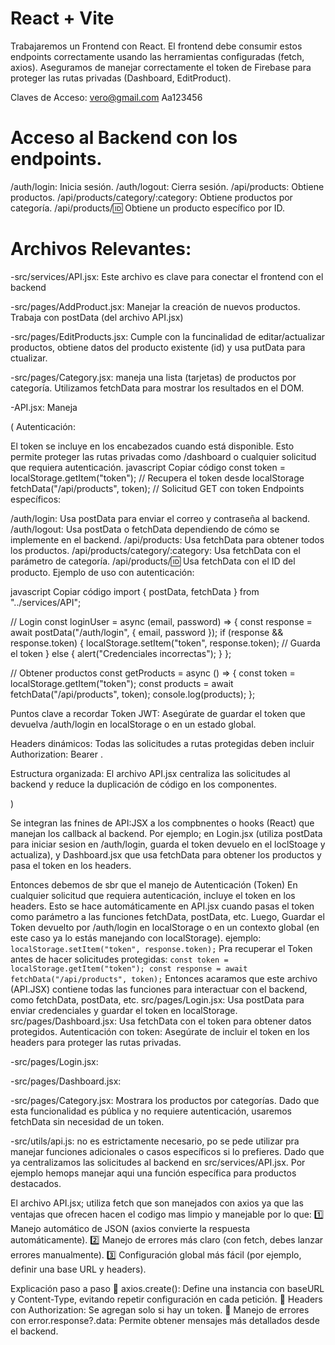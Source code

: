 # React + Vite
Trabajaremos un Frontend con React. El frontend debe consumir estos endpoints correctamente usando las herramientas configuradas (fetch, axios). Aseguramos de manejar correctamente el token de Firebase para proteger las rutas privadas (Dashboard, EditProduct). 

Claves de Acceso: vero@gmail.com  Aa123456

# Acceso al Backend con los endpoints.
/auth/login: Inicia sesión.
/auth/logout: Cierra sesión.
/api/products: Obtiene productos.
/api/products/category/:category: Obtiene productos por categoría.
/api/products/:id: Obtiene un producto específico por ID.

# Archivos Relevantes:
-src/services/API.jsx: Este archivo es clave para conectar el frontend con el backend

-src/pages/AddProduct.jsx: Manejar la creación de nuevos productos. Trabaja con postData (del archivo API.jsx)

-src/pages/EditProducts.jsx: Cumple con la funcinalidad de editar/actualizar productos, obtiene datos del producto existente (id) y usa putData para ctualizar.

-src/pages/Category.jsx: maneja una lista (tarjetas) de productos por categoría. Utilizamos fetchData para mostrar los resultados en el DOM.

-API.jsx: Maneja

(  Autenticación:

El token se incluye en los encabezados cuando está disponible. Esto permite proteger las rutas privadas como /dashboard o cualquier solicitud que requiera autenticación.
javascript
Copiar código
const token = localStorage.getItem("token"); // Recupera el token desde localStorage
fetchData("/api/products", token); // Solicitud GET con token
Endpoints específicos:

/auth/login: Usa postData para enviar el correo y contraseña al backend.
/auth/logout: Usa postData o fetchData dependiendo de cómo se implemente en el backend.
/api/products: Usa fetchData para obtener todos los productos.
/api/products/category/:category: Usa fetchData con el parámetro de categoría.
/api/products/:id: Usa fetchData con el ID del producto.
Ejemplo de uso con autenticación:

javascript
Copiar código
import { postData, fetchData } from "../services/API";

// Login
const loginUser = async (email, password) => {
  const response = await postData("/auth/login", { email, password });
  if (response && response.token) {
    localStorage.setItem("token", response.token); // Guarda el token
  } else {
    alert("Credenciales incorrectas");
  }
};

// Obtener productos
const getProducts = async () => {
  const token = localStorage.getItem("token");
  const products = await fetchData("/api/products", token);
  console.log(products);
};

Puntos clave a recordar
Token JWT: Asegúrate de guardar el token que devuelva /auth/login en localStorage o en un estado global.

Headers dinámicos: Todas las solicitudes a rutas protegidas deben incluir Authorization: Bearer <token>.

Estructura organizada: El archivo API.jsx centraliza las solicitudes al backend y reduce la duplicación de código en los componentes.


  )

Se integran las fnines de  API:JSX a los compbnentes o hooks (React) que manejan los callback al backend. Por ejemplo; en Login.jsx (utiliza postData para iniciar sesion en /auth/login, guarda el token devuelo en el loclStoage y actualiza), y  Dashboard.jsx que usa fetchData para obtener los productos y pasa el token en los headers.

Entonces debemos de sbr que el manejo de Autenticación (Token)
En cualquier solicitud que requiera autenticación, incluye el token en los headers. Esto se hace automáticamente en API.jsx cuando pasas el token como parámetro a las funciones fetchData, postData, etc. Luego, Guardar el Token devuelto por /auth/login en localStorage o en un contexto global (en este caso ya lo estás manejando con localStorage).
ejemplo: 
`
localStorage.setItem("token", response.token);
`
Pra recuperar el Token antes de hacer solicitudes protegidas:
`
const token = localStorage.getItem("token");
const response = await fetchData("/api/products", token);
`
Entonces acaramos que este archivo (API.JSX) contiene todas las funciones para interactuar con el backend, como fetchData, postData, etc.
src/pages/Login.jsx: Usa postData para enviar credenciales y guardar el token en localStorage.
src/pages/Dashboard.jsx: Usa fetchData con el token para obtener datos protegidos.
Autenticación con token: Asegúrate de incluir el token en los headers para proteger las rutas privadas.

-src/pages/Login.jsx:


-src/pages/Dashboard.jsx:

-src/pages/Category.jsx: Mostrara los productos por categorías. Dado que esta funcionalidad es pública y no requiere autenticación, usaremos fetchData sin necesidad de un token.

-src/utils/api.js: no es estrictamente necesario, po se pede utilizar pra manejar funciones adicionales o casos específicos si lo prefieres.
Dado que ya centralizamos las solicitudes al backend en src/services/API.jsx. Por ejemplo hemops manejar aqui una función específica para productos destacados.


El archivo API.jsx; utiliza fetch que son manejados con axios ya que las ventajas que ofrecen hacen el codigo mas limpio y manejable por lo que:
1️⃣ Manejo automático de JSON (axios convierte la respuesta automáticamente).
2️⃣ Manejo de errores más claro (con fetch, debes lanzar errores manualmente).
3️⃣ Configuración global más fácil (por ejemplo, definir una base URL y headers).

Explicación paso a paso
🔹 axios.create(): Define una instancia con baseURL y Content-Type, evitando repetir configuración en cada petición.
🔹 Headers con Authorization: Se agregan solo si hay un token.
🔹 Manejo de errores con error.response?.data: Permite obtener mensajes más detallados desde el backend.



<!-- <!doctype html>
<html lang="en">
  <head>
    <meta charset="UTF-8" />
    <link rel="icon" type="image/svg+xml" href="/vite.svg" />
    <meta name="viewport" content="width=device-width, initial-scale=1.0" />
    <title>Vite + React</title>
  </head>
  <body>
    <div id="root"></div>
    <script type="module" src="/src/main.jsx"></script>
  </body>
</html> -->